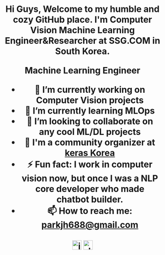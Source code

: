 <h1 align="center"Hi there 👋, I'm Junghyun<h1>

Hi Guys, Welcome to my humble and cozy GitHub place. I'm Computer Vision Machine Learning Engineer&Researcher at SSG.COM in South Korea.

**Machine Learning Engineer**
- 🔭 I’m currently working on Computer Vision projects
- 🌱 I’m currently learning MLOps
- 👯 I’m looking to collaborate on any cool ML/DL projects
- 🦄 I'm a community organizer at [keras Korea](https://www.facebook.com/groups/KerasKorea)
- ⚡ Fun fact: I work in computer vision now, but once I was a NLP core developer who made chatbot builder.
- 📫 How to reach me: parkjh688@gmail.com

       
<p align="center">
<a href="https://www.linkedin.com/in/junghyun-park-733991b1/" target="blank"><img align="center" src="https://cdn.jsdelivr.net/npm/simple-icons@3.0.1/icons/linkedin.svg" alt="junghyun-park-733991b1" height="30" width="30" /></a>
<a href="https://www.facebook.com/Junghyun1221" target="blank"><img align="center" src="https://cdn.jsdelivr.net/npm/simple-icons@3.0.1/icons/facebook.svg" alt="Junghyun1221" height="30" width="30" /></a>
